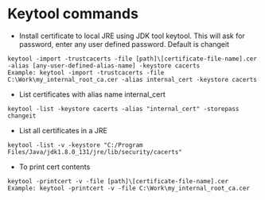 # Keytool commands
* Install certificate to local JRE using JDK tool keytool. This will ask for password, enter any user defined password. Default is changeit	
```
keytool -import -trustcacerts -file [path]\[certificate-file-name].cer -alias [any-user-defined-alias-name] -keystore cacerts
Example: keytool -import -trustcacerts -file C:\Work\my_internal_root_ca.cer -alias internal_cert -keystore cacerts
```
* List certificates with alias name internal_cert	
```
keytool -list -keystore cacerts -alias "internal_cert" -storepass changeit
```
* List all certificates in a JRE
```
keytool -list -v -keystore "C:/Program Files/Java/jdk1.8.0_131/jre/lib/security/cacerts"
```
* To print cert contents	
```
keytool -printcert -v -file [path]\[certificate-file-name].cer
Example: keytool -printcert -v -file C:\Work\my_internal_root_ca.cer
```
